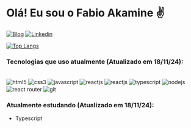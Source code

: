 # Olá! Eu sou o Fabio Akamine ✌️

[![Blog](https://img.shields.io/website?label=Portfolio&style=for-the-badge&url=https://akaminefabio.github.io/Portfolio_Main/)](https://akaminefabio.github.io/Portfolio_Main/)
[![Linkedin](https://img.shields.io/badge/LinkedIn-0077B5?style=for-the-badge&logo=linkedin&logoColor=white)](https://www.linkedin.com/in/fabio-suzuki-akamine/)

[![Top Langs](https://github-readme-stats.vercel.app/api/top-langs/?username=AkamineFabio&layout=compact&theme=dracula)](https://github.com/AkamineFabio/github-readme-stats)

### Tecnologias que uso atualmente (Atualizado em 18/11/24):
<div style='disply: inline-block'><br>
<img align='center' alt='html5' src='https://img.shields.io/badge/HTML5-E34F26?style=for-the-badge&logo=html5&logoColor=white'/>
<img align='center' alt='css3' src='https://img.shields.io/badge/CSS3-1572B6?style=for-the-badge&logo=css3&logoColor=white'/>
<img align='center' alt='javascript' src='https://img.shields.io/badge/JavaScript-323330?style=for-the-badge&logo=javascript&logoColor=F7DF1E'/>
<img align='center' alt='reactjs' src='https://img.shields.io/badge/React-20232A?style=for-the-badge&logo=react&logoColor=61DAFB'/>
<img align='center' alt='reactjs' src='https://img.shields.io/badge/React_Native-20232A?style=for-the-badge&logo=react&logoColor=61DAFB'/>
<img align='center' alt='typescript' src='https://img.shields.io/badge/TypeScript-007ACC?style=for-the-badge&logo=typescript&logoColor=white'/>
<img align='center' alt='nodejs' src='https://img.shields.io/badge/Node.js-43853D?style=for-the-badge&logo=node.js&logoColor=white'/>
<img align='center' alt='react router' src='https://img.shields.io/badge/React_Router-CA4245?style=for-the-badge&logo=react-router&logoColor=white)'/>
<img align='center' alt='git' src='https://img.shields.io/badge/GIT-E44C30?style=for-the-badge&logo=git&logoColor=white'/>
</div>

### Atualmente estudando (Atualizado em 18/11/24):
- Typescript
